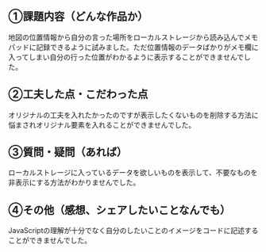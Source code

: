## ①課題内容（どんな作品か）
地図の位置情報から自分の言った場所をローカルストレージから読み込んでメモパッドに記録できるように試みました。ただ位置情報のデータばかりがメモ欄に入ってしまい自分の行った位置がわかるように表示することができませんでした。

## ②工夫した点・こだわった点
オリジナルの工夫を入れたかったのですが表示したくないものを削除する方法に悩まされオリジナル要素を入れることができませんでした。




## ③質問・疑問（あれば）
ローカルストレージに入っているデータを欲しいものを表示して、不要なものを非表示にする方法がわかりませんでした。


## ④その他（感想、シェアしたいことなんでも）
JavaScriptの理解が十分でなく自分のしたいことのイメージをコードに記述することができませんでした。

